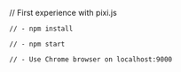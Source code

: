 // First experience with pixi.js

	
	// - npm install

	// - npm start 

	// - Use Chrome browser on localhost:9000